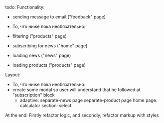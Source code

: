 todo:
Functionality: 
- sending message to email ("feedback" page)

- То, что ниже пока необязательно:
- filtering ("products" page)
- subscribing for news ("home" page)
- loading news ("news" page)
- loading products ("products" page)

Layout:

- То, что ниже пока необязательно:
- create some modal so user will understand that he followed at "subscription" block
    - adaptive:
        separate-news page
        separate-product page
        home page. calculator section: select

At the end: 
Firstly refactor logic, and secondly, refactor markup with styles
